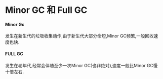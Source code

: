 Minor GC 和 Full GC
===

#### Minor Gc
发生在新生代的垃圾收集动作,由于新生代大部分命短,Minor GC频繁,一般回收速度也快.
#### FULL GC
发生在老年代,经常会伴随至少一次Minor GC(也非绝对),速度一般比Minor GC慢十倍左右.
